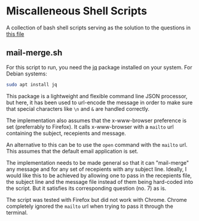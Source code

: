 # Miscalleneous Shell Scripts
A collection of bash shell scripts serving as the solution to the questions in [this file](ICS_2305_BASH_ASSIGNEMNT.pdf)

## mail-merge.sh
For this script to run, you need the [jq](https://jqlang.github.io/jq/) package installed on your system.
For Debian systems:
```bash
sudo apt install jq
```
This package is a lightweight and flexible command line JSON processor, but here, it has been used to url-encode the message in order to make sure that special characters like `\n` and `&` are handled correctly.

The implementation also assumes that the x-www-browser preference is set (preferrably to Firefox). It calls 
x-www-browser with a `mailto` url containing the subject, recepients and message.

An alternative to this can be to use the `open` command with the `mailto` url. This assumes that the default email application is set.

The implementation needs to be made general so that it can "mail-merge" any message and for any set of recepients with any subject line.
Ideally, I would like this to be achieved by allowing one to pass in the recepients file, the subject line and the message file instead of them being hard-coded into the script. But it satisfies its corresponding question (no. 7) as is.

The script was tested with Firefox but did not work with Chrome. Chrome completely ignored the `mailto` url when trying to pass it through the terminal.
